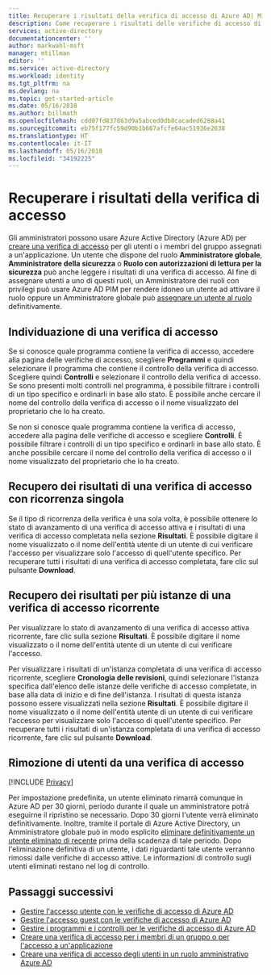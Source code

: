 ```yaml
---
title: Recuperare i risultati della verifica di accesso di Azure AD| Microsoft Docs
description: Come recuperare i risultati delle verifiche di accesso di Azure Active Directory.
services: active-directory
documentationcenter: ''
author: markwahl-msft
manager: mtillman
editor: ''
ms.service: active-directory
ms.workload: identity
ms.tgt_pltfrm: na
ms.devlang: na
ms.topic: get-started-article
ms.date: 05/16/2018
ms.author: billmath
ms.openlocfilehash: cdd07fd837863d9a5abced0db8cacaded6288a41
ms.sourcegitcommit: eb75f177fc59d90b1b667afcfe64ac51936e2638
ms.translationtype: HT
ms.contentlocale: it-IT
ms.lasthandoff: 05/16/2018
ms.locfileid: "34192225"
---
```

# <a name="retrieve-access-review-results"></a>Recuperare i risultati della verifica di accesso

Gli amministratori possono usare Azure Active Directory (Azure AD) per [creare una verifica di accesso](active-directory-azure-ad-controls-create-access-review.md) per gli utenti o i membri del gruppo assegnati a un'applicazione.  Un utente che dispone del ruolo **Amministratore globale**, **Amministratore della sicurezza** o **Ruolo con autorizzazioni di lettura per la sicurezza** può anche leggere i risultati di una verifica di accesso.  Al fine di assegnare utenti a uno di questi ruoli, un Amministratore dei ruoli con privilegi può usare Azure AD PIM per rendere idoneo un utente ad attivare il ruolo oppure un Amministratore globale può [assegnare un utente al ruolo](active-directory-users-assign-role-azure-portal.md) definitivamente.

## <a name="locating-an-access-review"></a>Individuazione di una verifica di accesso

Se si conosce quale programma contiene la verifica di accesso, accedere alla pagina delle verifiche di accesso, scegliere **Programmi** e quindi selezionare il programma che contiene il controllo della verifica di accesso.  Scegliere quindi **Controlli** e selezionare il controllo della verifica di accesso. Se sono presenti molti controlli nel programma, è possibile filtrare i controlli di un tipo specifico e ordinarli in base allo stato. È possibile anche cercare il nome del controllo della verifica di accesso o il nome visualizzato del proprietario che lo ha creato. 

Se non si conosce quale programma contiene la verifica di accesso, accedere alla pagina delle verifiche di accesso e scegliere **Controlli**.  È possibile filtrare i controlli di un tipo specifico e ordinarli in base allo stato. È anche possibile cercare il nome del controllo della verifica di accesso o il nome visualizzato del proprietario che lo ha creato. 

## <a name="retrieving-the-results-for-a-one-time-access-review"></a>Recupero dei risultati di una verifica di accesso con ricorrenza singola

Se il tipo di ricorrenza della verifica è una sola volta, è possibile ottenere lo stato di avanzamento di una verifica di accesso attiva e i risultati di una verifica di accesso completata nella sezione **Risultati**.  È possibile digitare il nome visualizzato o il nome dell'entità utente di un utente di cui verificare l'accesso per visualizzare solo l'accesso di quell'utente specifico.  Per recuperare tutti i risultati di una verifica di accesso completata, fare clic sul pulsante **Download**.

## <a name="retrieving-the-results-for-multiple-instances-of-a-recurring-access-review"></a>Recupero dei risultati per più istanze di una verifica di accesso ricorrente

Per visualizzare lo stato di avanzamento di una verifica di accesso attiva ricorrente, fare clic sulla sezione **Risultati**.  È possibile digitare il nome visualizzato o il nome dell'entità utente di un utente di cui verificare l'accesso.

Per visualizzare i risultati di un'istanza completata di una verifica di accesso ricorrente, scegliere **Cronologia delle revisioni**, quindi selezionare l'istanza specifica dall'elenco delle istanze delle verifiche di accesso completate, in base alla data di inizio e di fine dell'istanza.   I risultati di questa istanza possono essere visualizzati nella sezione **Risultati**.  È possibile digitare il nome visualizzato o il nome dell'entità utente di un utente di cui verificare l'accesso per visualizzare solo l'accesso di quell'utente specifico.  Per recuperare tutti i risultati di un'istanza completata di una verifica di accesso ricorrente, fare clic sul pulsante **Download**.


## <a name="removing-users-from-an-access-review"></a>Rimozione di utenti da una verifica di accesso

[!INCLUDE [Privacy](../../includes/gdpr-intro-sentence.md)]

Per impostazione predefinita, un utente eliminato rimarrà comunque in Azure AD per 30 giorni, periodo durante il quale un amministratore potrà eseguirne il ripristino se necessario.  Dopo 30 giorni l'utente verrà eliminato definitivamente.  Inoltre, tramite il portale di Azure Active Directory, un Amministratore globale può in modo esplicito [eliminare definitivamente un utente eliminato di recente](active-directory-users-restore.md) prima della scadenza di tale periodo.  Dopo l'eliminazione definitiva di un utente, i dati riguardanti tale utente verranno rimossi dalle verifiche di accesso attive.  Le informazioni di controllo sugli utenti eliminati restano nel log di controllo.

## <a name="next-steps"></a>Passaggi successivi

- [Gestire l'accesso utente con le verifiche di accesso di Azure AD](active-directory-azure-ad-controls-manage-user-access-with-access-reviews.md)
- [Gestire l'accesso guest con le verifiche di accesso di Azure AD](active-directory-azure-ad-controls-manage-guest-access-with-access-reviews.md)
- [Gestire i programmi e i controlli per le verifiche di accesso di Azure AD](active-directory-azure-ad-controls-manage-programs-controls.md)
- [Creare una verifica di accesso per i membri di un gruppo o per l'accesso a un'applicazione](active-directory-azure-ad-controls-create-access-review.md)
- [Creare una verifica di accesso degli utenti in un ruolo amministrativo Azure AD](active-directory-privileged-identity-management-how-to-start-security-review.md)


